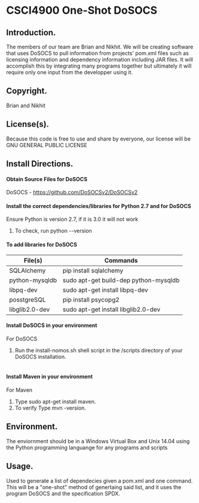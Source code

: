 # CSCI4900 One-Shot DoSOCS

## Introduction.
The members of our team are Brian and Nikhit. We will be creating software that uses DoSOCS to pull information from projects' pom.xml files such as licensing information and dependency information including JAR files. It will accomplish this by integrating many programs together but ultimately it will require only one input from the developper using it.

## Copyright.
Brian and Nikhit

## License(s).
Because this code is free to use and share by everyone, our license will be GNU GENERAL PUBLIC LICENSE

## Install Directions.
#### Obtain Source Files for DoSOCS<br />
DoSOCS - https://github.com/DoSOCSv2/DoSOCSv2<br />

#### Install the correct dependencies/libraries for Python 2.7 and for DoSOCS<br />
Ensure Python is version 2.7, if it is 3.0 it will not work<br />
1. To check, run python --version

#### To add libraries for DoSOCS<br />
| File(s) | Commands |
| --- | --- |
|SQLAlchemy|pip install sqlalchemy|
|python-mysqldb|sudo apt-get build-dep python-mysqldb|
|libpq-dev|sudo apt-get install libpq-dev|
|posstgreSQL|pip install psycopg2|
|libglib2.0-dev|sudo apt-get install libglib2.0-dev|

#### Install DoSOCS in your environment<br />
For DoSOCS<br />
1. Run the install-nomos.sh shell script in the /scripts directory of your DoSOCS installation.<br /><br />


#### Install Maven in your environment<br/>
For Maven<br />
1. Type sudo apt-get install maven.<br/>
2. To verify Type mvn -version.

## Environment.

The enviornment should be in a Windows Virtual Box and Unix 14.04 using the Python programming languange for any programs and scripts 

## Usage.

Used to generate a list of dependecies given a pom.xml and one command. This will be a "one-shot" method of genertaing said list, and it uses the program DoSOCS and the specification SPDX.
